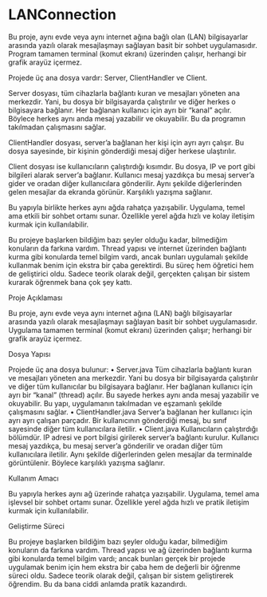 # LANConnection
Bu proje, aynı evde veya aynı internet ağına bağlı olan (LAN) bilgisayarlar arasında yazılı olarak mesajlaşmayı sağlayan basit bir sohbet uygulamasıdır. Program tamamen terminal (komut ekranı) üzerinden çalışır, herhangi bir grafik arayüz içermez.

Projede üç ana dosya vardır:
Server, ClientHandler ve Client.

Server dosyası, tüm cihazlarla bağlantı kuran ve mesajları yöneten ana merkezdir. Yani, bu dosya bir bilgisayarda çalıştırılır ve diğer herkes o bilgisayara bağlanır. Her bağlanan kullanıcı için ayrı bir “kanal” açılır. Böylece herkes aynı anda mesaj yazabilir ve okuyabilir. Bu da programın takılmadan çalışmasını sağlar.

ClientHandler dosyası, server’a bağlanan her kişi için ayrı ayrı çalışır. Bu dosya sayesinde, bir kişinin gönderdiği mesaj diğer herkese ulaştırılır.

Client dosyası ise kullanıcıların çalıştırdığı kısımdır. Bu dosya, IP ve port gibi bilgileri alarak server’a bağlanır. Kullanıcı mesaj yazdıkça bu mesaj server’a gider ve oradan diğer kullanıcılara gönderilir. Aynı şekilde diğerlerinden gelen mesajlar da ekranda görünür. Karşılıklı yazışma sağlanır.

Bu yapıyla birlikte herkes aynı ağda rahatça yazışabilir. Uygulama, temel ama etkili bir sohbet ortamı sunar. Özellikle yerel ağda hızlı ve kolay iletişim kurmak için kullanılabilir.

Bu projeye başlarken bildiğim bazı şeyler olduğu kadar, bilmediğim konuların da farkına vardım. Thread yapısı ve internet üzerinden bağlantı kurma gibi konularda temel bilgim vardı, ancak bunları uygulamalı şekilde kullanmak benim için ekstra bir çaba gerektirdi. Bu süreç hem öğretici hem de geliştirici oldu. Sadece teorik olarak değil, gerçekten çalışan bir sistem kurarak öğrenmek bana çok şey kattı.


Proje Açıklaması

Bu proje, aynı evde veya aynı internet ağına (LAN) bağlı bilgisayarlar arasında yazılı olarak mesajlaşmayı sağlayan basit bir sohbet uygulamasıdır. Uygulama tamamen terminal (komut ekranı) üzerinden çalışır; herhangi bir grafik arayüz içermez.

Dosya Yapısı

Projede üç ana dosya bulunur:
	•	Server.java
Tüm cihazlarla bağlantı kuran ve mesajları yöneten ana merkezdir. Yani bu dosya bir bilgisayarda çalıştırılır ve diğer tüm kullanıcılar bu bilgisayara bağlanır. Her bağlanan kullanıcı için ayrı bir “kanal” (thread) açılır. Bu sayede herkes aynı anda mesaj yazabilir ve okuyabilir. Bu yapı, uygulamanın takılmadan ve eşzamanlı şekilde çalışmasını sağlar.
	•	ClientHandler.java
Server’a bağlanan her kullanıcı için ayrı ayrı çalışan parçadır. Bir kullanıcının gönderdiği mesaj, bu sınıf sayesinde diğer tüm kullanıcılara iletilir.
	•	Client.java
Kullanıcıların çalıştırdığı bölümdür. IP adresi ve port bilgisi girilerek server’a bağlantı kurulur. Kullanıcı mesaj yazdıkça, bu mesaj server’a gönderilir ve oradan diğer tüm kullanıcılara iletilir. Aynı şekilde diğerlerinden gelen mesajlar da terminalde görüntülenir. Böylece karşılıklı yazışma sağlanır.

Kullanım Amacı

Bu yapıyla herkes aynı ağ üzerinde rahatça yazışabilir. Uygulama, temel ama işlevsel bir sohbet ortamı sunar. Özellikle yerel ağda hızlı ve pratik iletişim kurmak için kullanılabilir.

Geliştirme Süreci

Bu projeye başlarken bildiğim bazı şeyler olduğu kadar, bilmediğim konuların da farkına vardım. Thread yapısı ve ağ üzerinden bağlantı kurma gibi konularda temel bilgim vardı; ancak bunları gerçek bir projede uygulamak benim için hem ekstra bir çaba hem de değerli bir öğrenme süreci oldu.
Sadece teorik olarak değil, çalışan bir sistem geliştirerek öğrendim. Bu da bana ciddi anlamda pratik kazandırdı.
